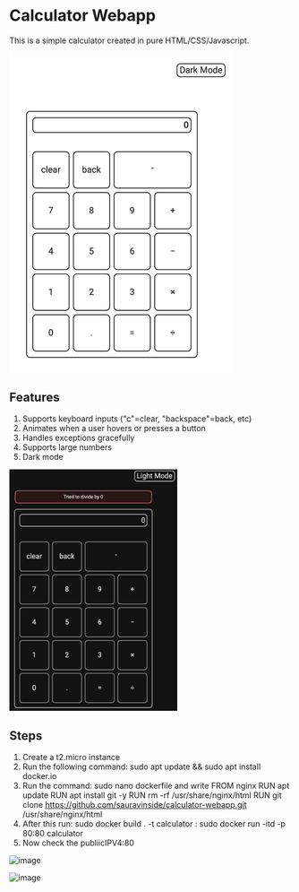# Calculator Webapp
This is a simple calculator created in pure HTML/CSS/Javascript.

<img src="/readme_images/main.png" width="400">

## Features
1. Supports keyboard inputs ("c"=clear, "backspace"=back, etc)
2. Animates when a user hovers or presses a button
3. Handles exceptions gracefully
4. Supports large numbers
5. Dark mode

<img src="/readme_images/dark_error.png" width="300">

## Steps

1. Create a t2.micro instance
2. Run the following command:  sudo apt update && sudo apt install docker.io
3. Run the command: sudo nano dockerfile and write 
      FROM nginx
      RUN apt update
      RUN apt install git -y
      RUN rm -rf /usr/share/nginx/html
      RUN git clone https://github.com/sauravinside/calculator-webapp.git /usr/share/nginx/html
4. After this run: sudo docker build . -t calculator
                 : sudo docker run -itd -p 80:80 calculator
5. Now check the publiicIPV4:80

![image](https://user-images.githubusercontent.com/63541034/162613805-02e54160-77d3-4d13-bae9-8c104542bfd0.png)

![image](https://user-images.githubusercontent.com/63541034/162613811-ede4a56b-27fb-4135-8f05-22714a6d4450.png)
